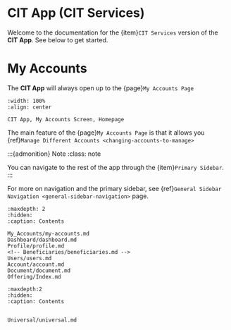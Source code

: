 
# CIT App (CIT Services)

Welcome to the documentation for the {item}`CIT Services` version of the **CIT App**. See below to get started. 

# My Accounts

The **CIT App** will always open up to the {page}`My Accounts Page`  

```{lazyfigure} _static/solo_app/My_Accounts/overview-screen.webp
:width: 100%
:align: center

CIT App, My Accounts Screen, Homepage
```

The main feature of the {page}`My Accounts Page` is that it allows you {ref}`Manage Different Accounts <changing-accounts-to-manage>`

:::{admonition} Note
:class: note

You can navigate to the rest of the app through the {item}`Primary Sidebar`.
:::

For more on navigation and the primary sidebar, see {ref}`General Sidebar Navigation <general-sidebar-navigation>` page.

```{toctree}
:maxdepth: 2
:hidden:
:caption: Contents

My_Accounts/my-accounts.md
Dashboard/dashboard.md
Profile/profile.md
<!-- Beneficiaries/beneficiaries.md -->
Users/users.md
Account/account.md
Document/document.md
Offering/Index.md
```

```{toctree}
:maxdepth:2
:hidden:
:caption: Contents


Universal/universal.md
```